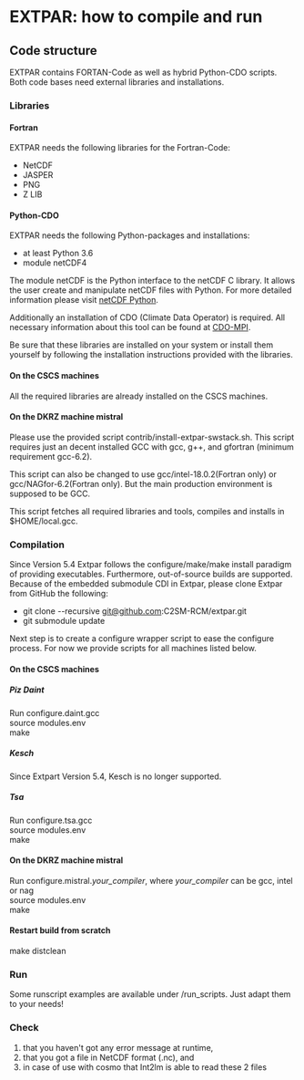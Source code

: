 # EXTPAR: how to compile and run
## Code structure
EXTPAR contains FORTAN-Code as well as hybrid Python-CDO scripts.
Both code bases need external libraries and installations.
### Libraries
#### Fortran
EXTPAR needs the following libraries for the Fortran-Code:
- NetCDF
- JASPER
- PNG
- Z LIB
#### Python-CDO
EXTPAR needs the following Python-packages and installations:
- at least Python 3.6
- module netCDF4

The module netCDF is the Python interface to the netCDF C library. It allows the user create and manipulate netCDF files with Python.
For more detailed information please visit [netCDF Python](https://unidata.github.io/netcdf4-python/netCDF4/index.html).

Additionally an installation of CDO (Climate Data Operator) is required. All necessary information about this tool can be found at [CDO-MPI]( https://code.mpimet.mpg.de/projects/cdo/).

Be sure that these libraries are installed on your system
or install them yourself by following the installation
instructions provided with the libraries.

#### On the CSCS machines

All the required libraries are already installed on the CSCS machines. 

#### On the DKRZ machine mistral

Please use the provided script contrib/install-extpar-swstack.sh. This
script requires just an decent installed GCC with gcc, g++, and
gfortran (minimum requirement gcc-6.2).

This script can also be changed to use gcc/intel-18.0.2(Fortran only)
or gcc/NAGfor-6.2(Fortran only). But the main production environment
is supposed to be GCC.

This script fetches all required libraries and tools, compiles and
installs in $HOME/local.gcc.

### Compilation

Since Version 5.4 Extpar follows the configure/make/make install paradigm of
providing executables. Furthermore, out-of-source builds are
supported.
Because of the embedded submodule CDI in Extpar, please clone Extpar from GitHub the following:

* git clone --recursive git@github.com:C2SM-RCM/extpar.git
* git submodule update


Next step is to create a configure wrapper script to ease the
configure process. For now we provide scripts for all machines listed below.

#### On the CSCS machines

##### Piz Daint
Run configure.daint.gcc  
source modules.env  
make  
##### Kesch

Since Extpart Version 5.4, Kesch is no longer supported.

##### Tsa
Run configure.tsa.gcc  
source modules.env  
make
#### On the DKRZ machine mistral
Run configure.mistral.*your_compiler*, where *your_compiler* can be gcc, intel or nag  
source modules.env  
make

#### Restart build from scratch
make distclean 

### Run

Some runscript examples are available under /run_scripts.
Just adapt them to your needs!
### Check

1. that you haven't got any error message at runtime,
2. that you got a file in NetCDF format (.nc), and
3. in case of use with cosmo that Int2lm is able to read these 2 files 
